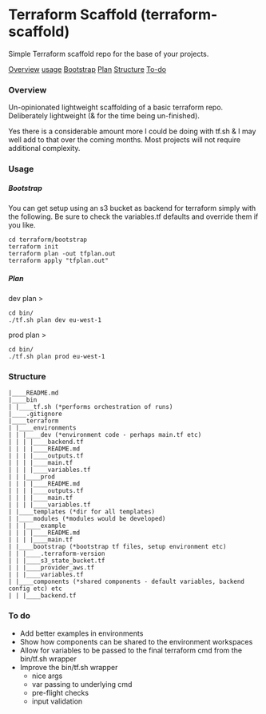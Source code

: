 # Terraform Scaffold (terraform-scaffold)

Simple Terraform scaffold repo for the base of your projects.

[Overview](#overview)
[usage](#usage)
[Bootstrap](#bootstrap)
[Plan](#plan)
[Structure](#structure)
[To-do](#todo)

<a name="overview"></a>
### Overview

Un-opinionated lightweight scaffolding of a basic terraform repo. Deliberately lightweight (& for the time being un-finished).

Yes there is a considerable amount more I could be doing with tf.sh & I may well add to that over the coming months. Most projects will not require additional complexity.

<a name="usage"></a>
### Usage

<a name="bootstrap"></a>
##### Bootstrap

You can get setup using an s3 bucket as backend for terraform simply with the following. Be sure to check the variables.tf defaults and override them if you like.

```
cd terraform/bootstrap
terraform init
terraform plan -out tfplan.out
terraform apply "tfplan.out"
```

<a name="plan"></a>
##### Plan

dev plan >
```
cd bin/
./tf.sh plan dev eu-west-1
```

prod plan >
```
cd bin/
./tf.sh plan prod eu-west-1
```

<a name="structure"></a>
### Structure

```
|____README.md
|____bin
| |____tf.sh (*performs orchestration of runs)
|____.gitignore
|____terraform
| |____environments
| | |____dev (*environment code - perhaps main.tf etc)
| | | |____backend.tf
| | | |____README.md
| | | |____outputs.tf
| | | |____main.tf
| | | |____variables.tf
| | |____prod
| | | |____README.md
| | | |____outputs.tf
| | | |____main.tf
| | | |____variables.tf
| |____templates (*dir for all templates)
| |____modules (*modules would be developed)
| | |____example
| | | |____README.md
| | | |____main.tf
| |____bootstrap (*bootstrap tf files, setup environment etc)
| | |____.terraform-version
| | |____s3_state_bucket.tf
| | |____provider_aws.tf
| | |____variables.tf
| |____components (*shared components - default variables, backend config etc) etc
| | |____backend.tf
```

<a name="todo"></a>
### To do

- Add better examples in environments
- Show how components can be shared to the environment workspaces
- Allow for variables to be passed to the final terraform cmd from the bin/tf.sh wrapper
- Improve the bin/tf.sh wrapper
    - nice args
    - var passing to underlying cmd
    - pre-flight checks
    - input validation

